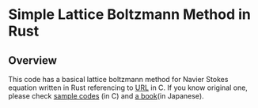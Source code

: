 # Simple Lattice Boltzmann Method in Rust

## Overview
This code has a basical lattice boltzmann method for Navier Stokes equation written in Rust referencing to [URL](https://www.morikita.co.jp/exclusive/download/2393) in C.
If you know original one, please check [sample codes](https://www.morikita.co.jp/exclusive/download/2393) (in C) and [a book](https://www.morikita.co.jp/books/mid/067661)(in Japanese).

